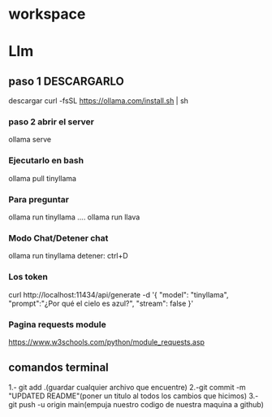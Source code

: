 # workspace
# Llm
## paso 1 DESCARGARLO
descargar
curl -fsSL https://ollama.com/install.sh | sh

### paso 2 abrir el server
ollama serve

### Ejecutarlo en bash
ollama pull tinyllama

### Para preguntar
ollama run tinyllama ....
ollama run llava

### Modo Chat/Detener chat

ollama run tinyllama
detener: ctrl+D

### Los token
curl http://localhost:11434/api/generate -d '{
  "model": "tinyllama",
  "prompt":"¿Por qué el cielo es azul?",
  "stream": false
}'

### Pagina requests module
https://www.w3schools.com/python/module_requests.asp 

## comandos terminal
1.- git add .(guardar cualquier archivo que encuentre)
2.-git commit -m "UPDATED README"(poner un titulo al todos los cambios que hicimos)
3.-git push -u origin main(empuja nuestro codigo de nuestra maquina a github)